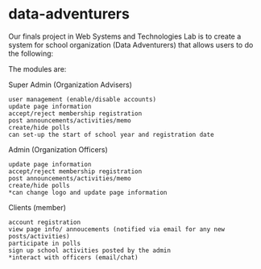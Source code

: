 # data-adventurers
Our finals project in Web Systems and Technologies Lab is to create a system for school organization (Data Adventurers) that allows users to do the following:

The modules are:


Super Admin (Organization Advisers)

	user management (enable/disable accounts)
	update page information
	accept/reject membership registration 
	post announcements/activities/memo
	create/hide polls
  	can set-up the start of school year and registration date


Admin (Organization Officers)

	update page information
	accept/reject membership registration 
	post announcements/activities/memo
	create/hide polls
	*can change logo and update page information
	
	
Clients (member)

	account registration 
	view page info/ annoucements (notified via email for any new posts/activities)
	participate in polls
	sign up school activities posted by the admin
	*interact with officers (email/chat)	
